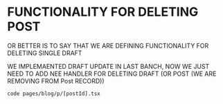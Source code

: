 # FUNCTIONALITY FOR DELETING POST

OR BETTER IS TO SAY THAT WE ARE DEFINING FUNCTIONALITY FOR DELETING SINGLE DRAFT

WE IMPLEMAENTED DRAFT UPDATE IN LAST BANCH, NOW WE JUST NEED TO ADD NEE HANDLER FOR DELETING DRAFT (OR POST (WE ARE REMOVING FROM Post RECORD))

```
code pages/blog/p/[postId].tsx
```

```tsx

```

